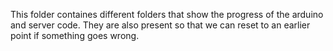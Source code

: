 This folder containes different folders that show the progress of the arduino and server code. They are also present so that we can reset to an earlier point if something goes wrong.
